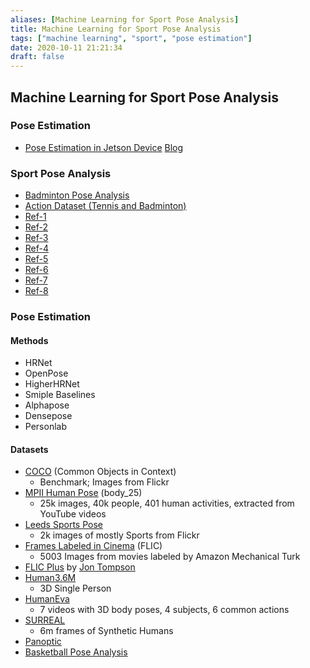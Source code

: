 ```yaml
---
aliases: [Machine Learning for Sport Pose Analysis]
title: Machine Learning for Sport Pose Analysis
tags: ["machine learning", "sport", "pose estimation"]
date: 2020-10-11 21:21:34
draft: false
---
```


## Machine Learning for Sport Pose Analysis

### Pose Estimation

- [Pose Estimation in Jetson Device](https://github.com/NVIDIA-AI-IOT/deepstream_pose_estimation) [Blog](https://developer.nvidia.com/blog/creating-a-human-pose-estimation-application-with-deepstream-sdk/)

### Sport Pose Analysis

- [Badminton Pose Analysis](https://github.com/deepaktalwardt/badminton-pose-analysis)
- [Action Dataset (Tennis and Badminton)](https://www.cvssp.org/acasva/Downloads)
- [Ref-1](https://www.researchgate.net/publication/316477606_Computer_vision_for_sports_Current_applications_and_research_topics)
- [Ref-2](https://www.researchgate.net/publication/332378399_Position_Detection_for_Badminton_Tactical_Analysis_based_on_Multi-person_Pose_Estimation)
- [Ref-3](https://ieeexplore.ieee.org/document/8686917)
- [Ref-4](https://www.cs.ccu.edu.tw/~wtchu/papers/2017ICMR-chu.pdf)
- [Ref-5](https://dl.acm.org/doi/pdf/10.1145/3375959.3375981?download=true)
- [Ref-6](https://www.groundai.com/project/followmeup-sports-new-benchmark-for-2d-human-keypoint-recognition/1#bib.bib16)
- [Ref-7](https://deepai.org/publication/coachai-a-project-for-microscopic-badminton-match-data-collection-and-tactical-analysis)
- [Ref-8](https://ieeexplore.ieee.org/document/8686917)

### Pose Estimation

#### Methods

- HRNet
- OpenPose
- HigherHRNet
- Smiple Baselines
- Alphapose
- Densepose
- Personlab

#### Datasets

- [COCO](https://cocodataset.org/#home) (Common Objects in Context)
    - Benchmark; Images from Flickr
- [MPII Human Pose](https://human-pose.mpi-inf.mpg.de/) (body_25)
    - 25k images, 40k people, 401 human activities, extracted from YouTube videos
- [Leeds Sports Pose](https://sam.johnson.io/research/lsp.html)
    - 2k images of mostly Sports from Flickr
- [Frames Labeled in Cinema](https://human-pose.mpi-inf.mpg.de/) (FLIC)
    - 5003 Images from movies labeled by Amazon Mechanical Turk
- [FLIC Plus](https://jonathantompson.github.io/flic_plus.htm) by [Jon Tompson](https://jonathantompson.github.io/)
- [Human3.6M](https://vision.imar.ro/human3.6m/description.php)
    - 3D Single Person
- [HumanEva](https://humaneva.is.tue.mpg.de/)
    - 7 videos with 3D body poses, 4 subjects, 6 common actions
- [SURREAL](https://www.di.ens.fr/willow/research/surreal/data/)
    - 6m frames of Synthetic Humans
- [Panoptic](https://domedb.perception.cs.cmu.edu/)
- [Basketball Pose Analysis](https://github.com/chonyy/AI-basketball-analysis)
